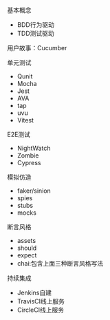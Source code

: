 基本概念
+ BDD行为驱动
+ TDD测试驱动

用户故事：Cucumber

单元测试
+ Qunit
+ Mocha
+ Jest
+ AVA
+ tap
+ uvu
+ Vitest

E2E测试
+ NightWatch
+ Zombie
+ Cypress

模拟仿造
+ faker/sinion
+ spies
+ stubs
+ mocks

断言风格
+ assets
+ should
+ expect
+ chai:包含上面三种断言风格写法

持续集成
+ Jenkins自建
+ TravisCI线上服务
+ CircleCI线上服务




